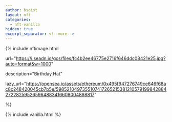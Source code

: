 ```yaml
---
author: bsoist
layout: nft
categories:
  - nft-vanilla
hidden: true
excerpt_separator: <!--more-->
---
```

{% include nftimage.html 

url="https://i.seadn.io/gcs/files/fc4b2ee46775e2716f646ddc08421e25.jpg?auto=format&w=1000"

description="Birthday Hat"

lazy_url="https://opensea.io/assets/ethereum/0x495f947276749ce646f68ac8c248420045cb7b5e/5985210497355107417265215381210579199842884272282595265964883416608004898817"

%}


<!--more-->
{% include vanilla.html %}
